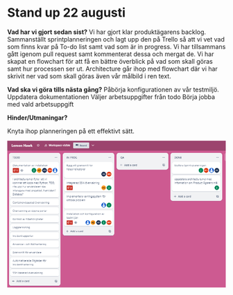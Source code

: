 # Stand up 22 augusti
 **Vad har vi gjort sedan sist?**
Vi har gjort klar produktägarens backlog.
Sammanställt sprintplanneringen och lagt upp den på Trello så att vi vet vad som finns kvar på To-do list samt vad som är in progress.
Vi har tillsammans gått igenom pull request samt kommenterat dessa och mergat de.
Vi har skapat en flowchart för att få en bättre överblick på vad som skall göras samt hur processen ser ut. Architecture går ihop med flowchart där vi har skrivit ner vad som skall göras även vår målbild i ren text.

**Vad ska vi göra tills nästa gång?**
Påbörja konfigurationen av vår testmiljö.
Uppdatera dokumentationen
Väljer arbetsuppgifter från todo
Börja jobba med vald arbetsuppgift



**Hinder/Utmaningar?**

Knyta ihop planneringen på ett effektivt sätt.

![22 augusti standup bild](./22augusti.png)
